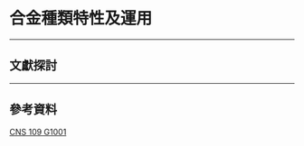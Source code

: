 # 合金種類特性及運用

---

## 文獻探討



---

## 參考資料

[CNS 109 G1001](https://www.cnsonline.com.tw/?locale=zh_TW)
